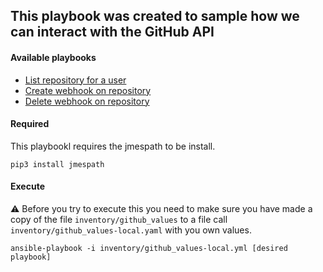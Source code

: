 ## This playbook was created to sample how we can interact with the GitHub API


#### Available playbooks
* [List repository for a user](list_user_repositories.yml)
* [Create webhook on repository](create_webhook_for_repo.yml)
* [Delete webhook on repository](delete_webhook_on_repository.yml)

#### Required

This playbookl requires the jmespath to be install.
```
pip3 install jmespath
```

#### Execute

:warning: Before you try to execute this you need to make sure you have made a copy of the file `inventory/github_values` to a file call `inventory/github_values-local.yaml` with you own values.

```
ansible-playbook -i inventory/github_values-local.yml [desired playbook]
```